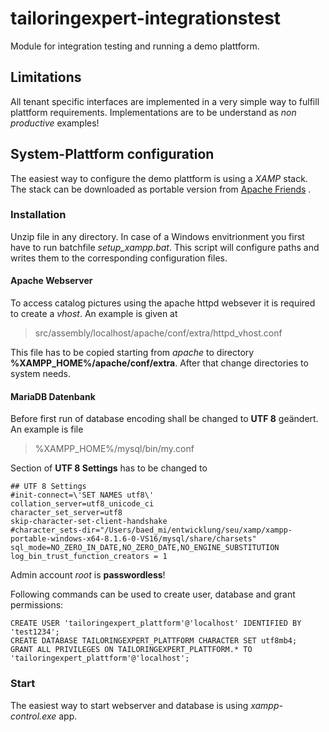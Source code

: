 # tailoringexpert-integrationstest

Module for integration testing and running a demo plattform.

## Limitations

All tenant specific interfaces are implemented in a very simple way to fulfill plattform requirements.
Implementations are to be understand as _non productive_ examples!

## System-Plattform configuration

The easiest way to configure the demo plattform is using a _XAMP_ stack.
The stack can be downloaded as portable version from [Apache Friends](https://www.apachefriends.org/de/index.html) .

### Installation

Unzip file in any directory.
In case of a Windows envitrionment you first have to run batchfile _setup_xampp.bat_.
This script will configure paths and writes them to the corresponding configuration files.

#### Apache Webserver

To access catalog pictures using the apache httpd websever it is required to create a *vhost*.
An example is given at

> src/assembly/localhost/apache/conf/extra/httpd_vhost.conf

This file has to be copied starting from *apache* to directory  **%XAMPP_HOME%/apache/conf/extra**.
After that change directories to system needs.

#### MariaDB Datenbank

Before first run of database encoding shall be changed to **UTF 8** geändert.
An example is file

> %XAMPP_HOME%/mysql/bin/my.conf

Section of **UTF 8 Settings** has to be changed to

    ## UTF 8 Settings
    #init-connect=\'SET NAMES utf8\'
    collation_server=utf8_unicode_ci
    character_set_server=utf8
    skip-character-set-client-handshake
    #character_sets-dir="/Users/baed_mi/entwicklung/seu/xamp/xampp-portable-windows-x64-8.1.6-0-VS16/mysql/share/charsets"
    sql_mode=NO_ZERO_IN_DATE,NO_ZERO_DATE,NO_ENGINE_SUBSTITUTION
    log_bin_trust_function_creators = 1

Admin account _*root*_ is **passwordless**!

Following commands can be used to create user, database and grant permissions:

    CREATE USER 'tailoringexpert_plattform'@'localhost' IDENTIFIED BY 'test1234';
    CREATE DATABASE TAILORINGEXPERT_PLATTFORM CHARACTER SET utf8mb4;
    GRANT ALL PRIVILEGES ON TAILORINGEXPERT_PLATTFORM.* TO 'tailoringexpert_plattform'@'localhost';

### Start

The easiest way to start webserver and database is using _xampp-control.exe_ app.

